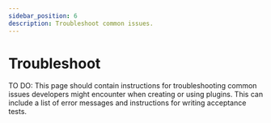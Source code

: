 ```yaml
---
sidebar_position: 6
description: Troubleshoot common issues.
---
```


# Troubleshoot

TO DO: This page should contain instructions for troubleshooting common issues developers might
encounter when creating or using plugins.
This can include a list of error messages and instructions for writing acceptance tests.
